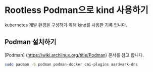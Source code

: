 # Rootless Podman으로 kind 사용하기

kubernetes 개발 환경을 구성하기 위해 kind를 사용한 기록 입니다.

## Podman 설치하기
[Podman] (https://wiki.archlinux.org/title/Podman) 문서를 참고 합니다.
```bash
sudo pacman -S podman podman-docker cni-plugins aardvark-dns

```